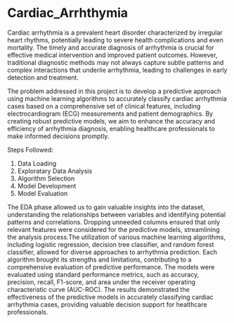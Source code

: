 # Cardiac_Arrhthymia

Cardiac arrhythmia is a prevalent heart disorder characterized by irregular heart rhythms, potentially leading to severe health complications and even mortality. The timely and accurate diagnosis of arrhythmia is crucial for effective medical intervention and improved patient outcomes. However, traditional diagnostic methods may not always capture subtle patterns and complex interactions that underlie arrhythmia, leading to challenges in early detection and treatment.

The problem addressed in this project is to develop a predictive approach using machine learning algorithms to accurately classify cardiac arrhythmia cases based on a comprehensive set of clinical features, including electrocardiogram (ECG) measurements and patient demographics. By creating robust predictive models, we aim to enhance the accuracy and efficiency of arrhythmia diagnosis, enabling healthcare professionals to make informed decisions promptly.

Steps Followed:
1. Data Loading
2. Exploratary Data Analysis
3. Algorithm Selection
4. Model Development
5. Model Evaluation

The EDA phase allowed us to gain valuable insights into the dataset, understanding the relationships between variables and identifying potential patterns and correlations. Dropping unneeded columns ensured that only relevant features were considered for the predictive models, streamlining the analysis process.The utilization of various machine learning algorithms, including logistic regression, decision tree classifier, and random forest classifier, allowed for diverse approaches to arrhythmia prediction. Each algorithm brought its strengths and limitations, contributing to a comprehensive evaluation of predictive performance.
The models were evaluated using standard performance metrics, such as accuracy, precision, recall, F1-score, and area under the receiver operating characteristic curve (AUC-ROC). The results demonstrated the effectiveness of the predictive models in accurately classifying cardiac arrhythmia cases, providing valuable decision support for healthcare professionals.
